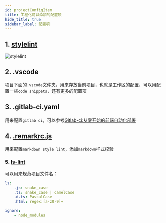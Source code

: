 ```yaml
---
id: projectConfigItem
title: 工程化可以添加的配置项
hide_title: true
sidebar_label: 配置项
---
```


## 1. [stylelint](https://stylelint.io/)

![stylelint](/img/example.png)

## 2. .vscode

项目下面的`.vscode`文件夹，用来存放当前项目，也就是工作区的配置，可以用配置一些`code snippets`，还有更多的配置项

## 3. .gitlab-ci.yaml

用来配置`gitlab ci`，可以参考[Gitlab-ci:从零开始的前端自动化部署](https://zhuanlan.zhihu.com/p/184936276?utm_source=wechat_session&utm_medium=social&utm_oi=692679874405502976&utm_content=sec)

## 4. [.remarkrc.js](https://github.com/remarkjs/remark-lint)

用来配置`markdown style lint`，添加`markdown`样式校验

### 5. [ls-lint](https://github.com/loeffel-io/ls-lint)

可以用来规范项目文件名：

```yaml title="ls-lint.yaml"
ls:
    .js: snake_case
    .ts: snake_case | camelCase
    .d.ts: PascalCase
    .html: regex:[a-z0-9]+

ignore:
    - node_modules
```

